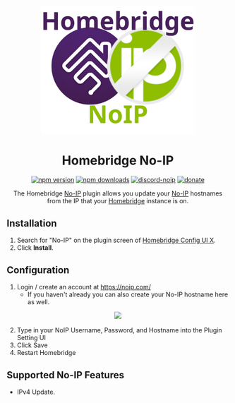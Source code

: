 <span align="center">

<a href="https://github.com/homebridge/verified/blob/master/verified-plugins.json"><img alt="homebridge-verified" src="https://raw.githubusercontent.com/donavanbecker/homebridge-noip/latest/branding/Homebridge_x_No-IP.svg?sanitize=true" width="350px"></a>

# Homebridge No-IP

<a href="https://www.npmjs.com/package/homebridge-noip"><img title="npm version" src="https://badgen.net/npm/v/homebridge-noip?icon=npm&label" ></a>
<a href="https://www.npmjs.com/package/homebridge-noip"><img title="npm downloads" src="https://badgen.net/npm/dt/homebridge-noip?label=downloads" ></a>
<a href="https://discord.gg/8fpZA4S"><img title="discord-noip" src="https://badgen.net/discord/online-members/8fpZA4S?icon=discord&label=discord" ></a>
<a href="https://paypal.me/donavanbecker"><img title="donate" src="https://badgen.net/badge/donate/paypal/yellow" ></a>

<p>The Homebridge <a href="https://noip.com">No-IP</a> 
plugin allows you update your <a href="https://noip.com">No-IP</a> hostnames from the IP that your 
  <a href="https://homebridge.io">Homebridge</a> instance is on. 
</p>

</span>

## Installation

1. Search for "No-IP" on the plugin screen of [Homebridge Config UI X](https://github.com/oznu/homebridge-config-ui-x).
2. Click **Install**.

## Configuration

1. Login / create an account at https://noip.com/
   - If you haven't already you can also create your No-IP hostname here as well.

<p align="center">

<img src="https://user-images.githubusercontent.com/9875439/133934622-05a9c19e-c5ba-46ee-b0db-0748420813d7.png" width="450px">

</p>

2. Type in your NoIP Username, Password, and Hostname into the Plugin Setting UI
3. Click Save
4. Restart Homebridge

## Supported No-IP Features

- IPv4 Update.
